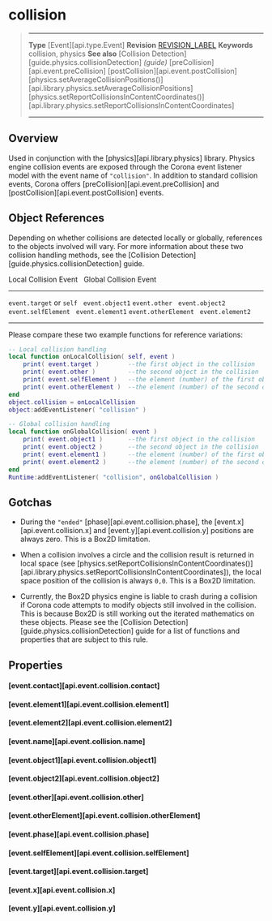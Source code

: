 
# collision

> --------------------- ------------------------------------------------------------------------------------------
> __Type__              [Event][api.type.Event]
> __Revision__          [REVISION_LABEL](REVISION_URL)
> __Keywords__          collision, physics
> __See also__          [Collision Detection][guide.physics.collisionDetection] _(guide)_
>						[preCollision][api.event.preCollision]
>						[postCollision][api.event.postCollision]
>						[physics.setAverageCollisionPositions()][api.library.physics.setAverageCollisionPositions]
>						[physics.setReportCollisionsInContentCoordinates()][api.library.physics.setReportCollisionsInContentCoordinates]
> --------------------- ------------------------------------------------------------------------------------------

## Overview

Used in conjunction with the [physics][api.library.physics] library. Physics engine collision events are exposed through the Corona event listener model with the event name of `"collision"`. In addition to standard collision events, Corona offers [preCollision][api.event.preCollision] and [postCollision][api.event.postCollision] events.

## Object References

Depending on whether collisions are detected locally or globally, references to the objects involved will vary. For more information about these two collision handling methods, see the [Collision Detection][guide.physics.collisionDetection] guide.

<div class="inner-table">

Local Collision Event		&nbsp;	Global Collision Event
--------------------------	------	--------------------------
`event.target` or `self`	&nbsp;	`event.object1`
`event.other`				&nbsp;	`event.object2`
`event.selfElement`			&nbsp;	`event.element1`
`event.otherElement`		&nbsp;	`event.element2`
--------------------------	------	--------------------------

</div>

Please compare these two example functions for reference variations:

``````lua
-- Local collision handling
local function onLocalCollision( self, event )
	print( event.target )        --the first object in the collision
	print( event.other )         --the second object in the collision
	print( event.selfElement )   --the element (number) of the first object which was hit in the collision
	print( event.otherElement )  --the element (number) of the second object which was hit in the collision
end
object.collision = onLocalCollision
object:addEventListener( "collision" )

-- Global collision handling
local function onGlobalCollision( event )
	print( event.object1 )       --the first object in the collision
	print( event.object2 )       --the second object in the collision
	print( event.element1 )      --the element (number) of the first object which was hit in the collision
	print( event.element2 )      --the element (number) of the second object which was hit in the collision
end
Runtime:addEventListener( "collision", onGlobalCollision )
``````


## Gotchas

* During the `"ended"` [phase][api.event.collision.phase], the [event.x][api.event.collision.x] and [event.y][api.event.collision.y] positions are always zero. This is a Box2D limitation.

* When a collision involves a circle and the collision result is returned in local space (see&nbsp;[physics.setReportCollisionsInContentCoordinates()][api.library.physics.setReportCollisionsInContentCoordinates]), the local space position of the collision is always `0,0`. This is a Box2D limitation.

* Currently, the Box2D physics engine is liable to crash during a collision if Corona code attempts to modify objects still involved in the collision. This is because Box2D is still working out the iterated mathematics on these objects. Please see the [Collision Detection][guide.physics.collisionDetection] guide for a list of functions and properties that are subject to this rule.


## Properties

#### [event.contact][api.event.collision.contact]

#### [event.element1][api.event.collision.element1]

#### [event.element2][api.event.collision.element2]

#### [event.name][api.event.collision.name]

#### [event.object1][api.event.collision.object1]

#### [event.object2][api.event.collision.object2]

#### [event.other][api.event.collision.other]

#### [event.otherElement][api.event.collision.otherElement]

#### [event.phase][api.event.collision.phase]

#### [event.selfElement][api.event.collision.selfElement]

#### [event.target][api.event.collision.target]

#### [event.x][api.event.collision.x]

#### [event.y][api.event.collision.y]
